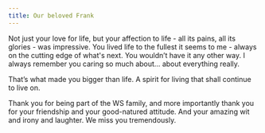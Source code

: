 ```yaml
---
title: Our beloved Frank
---
```


Not just your love for life, but your affection to life - all its pains, all its glories - was impressive. You lived life to the fullest it seems to me - always on the cutting edge of what's next. You wouldn’t have it any other way. I always remember you caring so much about… about everything really.

That’s what made you bigger than life. A spirit for living that shall continue to live on.

Thank you for being part of the WS family, and more importantly thank you for your friendship and your good-natured attitude. And your amazing wit and irony and laughter. We miss you tremendously.
